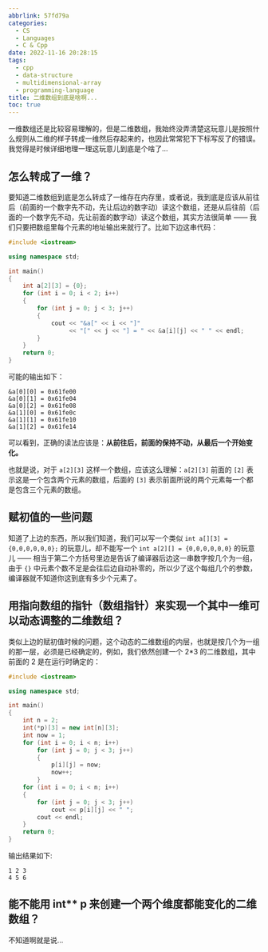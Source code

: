 ```yaml
---
abbrlink: 57fd79a
categories:
  - CS
  - Languages
  - C & Cpp
date: 2022-11-16 20:28:15
tags:
  - cpp
  - data-structure
  - multidimensional-array
  - programming-language
title: 二维数组到底是啥啊...
toc: true
---
```


一维数组还是比较容易理解的，但是二维数组，我始终没弄清楚这玩意儿是按照什么规则从二维的样子转成一维然后存起来的，也因此常常犯下下标写反了的错误。我觉得是时候详细地理一理这玩意儿到底是个啥了...

<!--more-->

## 怎么转成了一维？

要知道二维数组到底是怎么转成了一维存在内存里，或者说，我到底是应该从前往后（前面的一个数字先不动，先让后边的数字动）读这个数组，还是从后往前（后面的一个数字先不动，先让前面的数字动）读这个数组，其实方法很简单 —— 我们只要把数组里每个元素的地址输出来就行了。比如下边这串代码：

```c++
#include <iostream>

using namespace std;

int main()
{
    int a[2][3] = {0};
    for (int i = 0; i < 2; i++)
    {
        for (int j = 0; j < 3; j++)
        {
            cout << "&a[" << i << "]"
                 << "[" << j << "] = " << &a[i][j] << " " << endl;
        }
    }
    return 0;
}
```

可能的输出如下：

```text
&a[0][0] = 0x61fe00
&a[0][1] = 0x61fe04
&a[0][2] = 0x61fe08
&a[1][0] = 0x61fe0c
&a[1][1] = 0x61fe10
&a[1][2] = 0x61fe14
```

可以看到，正确的读法应该是：**从前往后，前面的保持不动，从最后一个开始变化。**

也就是说，对于 `a[2][3]` 这样一个数组，应该这么理解：`a[2][3]` 前面的 `[2]` 表示这是一个包含两个元素的数组，后面的 `[3]` 表示前面所说的两个元素每一个都是包含三个元素的数组。

## 赋初值的一些问题

知道了上边的东西，所以我们知道，我们可以写一个类似 `int a[][3] = {0,0,0,0,0,0};` 的玩意儿，却不能写一个 `int a[2][] = {0,0,0,0,0,0}` 的玩意儿 —— 相当于第二个方括号里边是告诉了编译器后边这一串数字按几个为一组，由于 `{}` 中元素个数不足是会往后边自动补零的，所以少了这个每组几个的参数，编译器就不知道你这到底有多少个元素了。

## 用指向数组的指针（数组指针）来实现一个其中一维可以动态调整的二维数组？

类似上边的赋初值时候的问题，这个动态的二维数组的内层，也就是按几个为一组的那一层，必须是已经确定的，例如，我们依然创建一个 2\*3 的二维数组，其中前面的 2 是在运行时确定的：

```c++
#include <iostream>

using namespace std;

int main()
{
    int n = 2;
    int(*p)[3] = new int[n][3];
    int now = 1;
    for (int i = 0; i < n; i++)
        for (int j = 0; j < 3; j++)
        {
            p[i][j] = now;
            now++;
        }
    for (int i = 0; i < n; i++)
    {
        for (int j = 0; j < 3; j++)
            cout << p[i][j] << " ";
        cout << endl;
    }
    return 0;
}
```

输出结果如下:

```text
1 2 3
4 5 6
```

## 能不能用 int\*\* p 来创建一个两个维度都能变化的二维数组？

不知道啊就是说...
